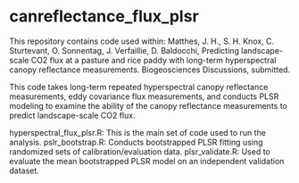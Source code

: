 canreflectance_flux_plsr
========================
This repository contains code used within: Matthes, J. H., S. H. Knox, C. Sturtevant, O. Sonnentag, J. Verfaillie, D. Baldocchi, Predicting landscape-scale CO2 flux at a pasture and rice paddy with long-term hyperspectral canopy reflectance measurements. Biogeosciences Discussions, submitted.

This code takes long-term repeated hyperspectral canopy reflectance measurements, eddy covariance flux measurements, and conducts PLSR modeling to examine the ability of the canopy reflectance measurements to predict landscape-scale CO2 flux.

hyperspectral_flux_plsr.R: This is the main set of code used to run the analysis.
pslr_bootstrap.R: Conducts bootstrapped PLSR fitting using randomized sets of calibration/evaluation data.
plsr_validate.R: Used to evaluate the mean bootstrapped PLSR model on an independent validation dataset.


